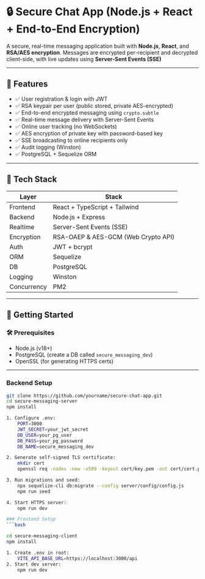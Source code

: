 # 🔒 Secure Chat App (Node.js + React + End-to-End Encryption)

A secure, real-time messaging application built with **Node.js**, **React**, and **RSA/AES encryption**. Messages are encrypted per-recipient and decrypted client-side, with live updates using **Server-Sent Events (SSE)** 

---

## 🧠 Features

- ✅ User registration & login with JWT
- ✅ RSA keypair per user (public stored, private AES-encrypted)
- ✅ End-to-end encrypted messaging using `crypto.subtle`
- ✅ Real-time message delivery with Server-Sent Events
- ✅ Online user tracking (no WebSockets)
- ✅ AES encryption of private key with password-based key
- ✅ SSE broadcasting to online recipients only
- ✅ Audit logging (Winston)
- ✅ PostgreSQL + Sequelize ORM

---

## 🧱 Tech Stack

| Layer       | Stack                          |
|-------------|--------------------------------|
| Frontend    | React + TypeScript + Tailwind |
| Backend     | Node.js + Express             |
| Realtime    | Server-Sent Events (SSE)      |
| Encryption  | RSA-OAEP & AES-GCM (Web Crypto API) |
| Auth        | JWT + bcrypt                  |
| ORM         | Sequelize                     |
| DB          | PostgreSQL                    |
| Logging     | Winston                       |
| Concurrency | PM2                           |

---

## 🚀 Getting Started

### 🛠 Prerequisites

- Node.js (v18+)
- PostgreSQL (create a DB called `secure_messaging_dev`)
- OpenSSL (for generating HTTPS certs)

---

###  Backend Setup

```bash
git clone https://github.com/yourname/secure-chat-app.git
cd secure-messaging-server
npm install

1. Configure .env:
    PORT=3000
    JWT_SECRET=your_jwt_secret
    DB_USER=your_pg_user
    DB_PASS=your_pg_password
    DB_NAME=secure_messaging_dev

2. Generate self-signed TLS certificate:
    mkdir cert
    openssl req -nodes -new -x509 -keyout cert/key.pem -out cert/cert.pem

3. Run migrations and seed:
    npx sequelize-cli db:migrate --config server/config/config.js
    npm run seed

4. Start HTTPS server:
    npm run dev

### Frontend Setup
```bash

cd secure-messaging-client
npm install

1. Create .env in root:
    VITE_API_BASE_URL=https://localhost:3000/api
2. Start dev server: 
    npm run dev